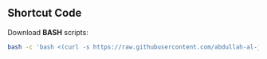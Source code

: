 ## Shortcut Code

Download **BASH** scripts:
``` BASH
bash -c 'bash <(curl -s https://raw.githubusercontent.com/abdullah-al-jaber/abdullah-al-jaber/vanilla/SCRIPTS/bash/download-script.bash)'
```


